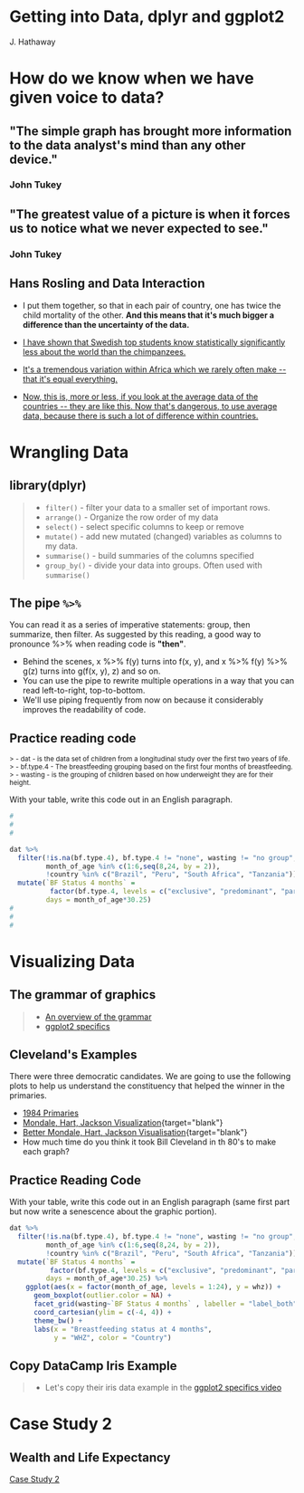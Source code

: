 # Getting into Data, dplyr and ggplot2
J. Hathaway  



#  How do we know when we have given voice to data?

## "The simple graph has brought more information to the data analyst's mind than any other device."

### John Tukey


## "The greatest value of a picture is when it forces us to notice what we never expected to see." 

### John Tukey

## Hans Rosling and Data Interaction

- I put them together, so that in each pair of country, one has twice the child mortality of the other. **And this means that it's much bigger a difference than the uncertainty of the data.**

- [I have shown that Swedish top students know statistically significantly less about the world than the chimpanzees.](https://www.youtube.com/embed/usdJgEwMinM?rel=0&amp;start=80)

- [It's a tremendous variation within Africa which we rarely often make -- that it's equal everything.](https://www.youtube.com/embed/usdJgEwMinM?rel=0&amp;start=570)

- [Now, this is, more or less, if you look at the average data of the countries -- they are like this. Now that's dangerous, to use average data, because there is such a lot of difference within countries.](https://www.youtube.com/embed/usdJgEwMinM?rel=0&amp;start=823)

# Wrangling Data

## library(dplyr)

> - `filter()`  - filter your data to a smaller set of important rows.
> - `arrange()` - Organize the row order of my data
> - `select()`  - select specific columns to keep or remove 
> - `mutate()`  - add new mutated (changed) variables as columns to my data.
> - `summarise()` - build summaries of the columns specified
> - `group_by()`  - divide your data into groups. Often used with `summarise()`

## The pipe `%>%`

You can read it as a series of imperative statements: group, then summarize, then filter. As suggested by this reading, a good way to pronounce %>% when reading code is **"then"**.

* Behind the scenes, x %>% f(y) turns into f(x, y), and x %>% f(y) %>% g(z) turns into g(f(x, y), z) and so on. 
* You can use the pipe to rewrite multiple operations in a way that you can read left-to-right, top-to-bottom. 
* We'll use piping frequently from now on because it considerably improves the readability of code.

## Practice reading code

<small>
> - dat - is the data set of children from a longitudinal study over the first two years of life.
> - bf.type.4 - The breastfeeding grouping based on the first four months of breastfeeding.
> - wasting - is the grouping of children based on how underweight they are for their height.
</small>

With your table, write this code out in an English paragraph.


```r
#
#
#

dat %>%
  filter(!is.na(bf.type.4), bf.type.4 != "none", wasting != "no group", 
         month_of_age %in% c(1:6,seq(8,24, by = 2)), 
         !country %in% c("Brazil", "Peru", "South Africa", "Tanzania")) %>%
  mutate(`BF Status 4 months` = 
          factor(bf.type.4, levels = c("exclusive", "predominant", "partial")),
         days = month_of_age*30.25) 
#
#
#
```

# Visualizing Data

## The grammar of graphics

> - [An overview of the grammar](https://www.youtube.com/embed/uiTc55clwuA?rel=0)
> - [ggplot2 specifics](https://www.youtube.com/embed/PiY9hwOkL8U?rel=0)

## Cleveland's Examples

There were three democratic candidates.  We are going to use the following plots to help us understand the constituency that helped the winner in the primaries.

- [1984 Primaries](https://en.wikipedia.org/wiki/Democratic_Party_presidential_primaries,_1984)
- [Mondale, Hart, Jackson Visualization](../images/Cleveland_1_ok.png){target="blank"}
- [Better Mondale, Hart, Jackson Visualisation](../images/Cleveland_1_better.png){target="blank"}
- How much time do you think it took Bill Cleveland in th 80's to make each graph?

## Practice Reading Code

With your table, write this code out in an English paragraph  (same first part but now write a senescence about the graphic portion).


```r
dat %>%
  filter(!is.na(bf.type.4), bf.type.4 != "none", wasting != "no group", 
         month_of_age %in% c(1:6,seq(8,24, by = 2)), 
         !country %in% c("Brazil", "Peru", "South Africa", "Tanzania")) %>%
  mutate(`BF Status 4 months` = 
          factor(bf.type.4, levels = c("exclusive", "predominant", "partial")),
         days = month_of_age*30.25) %>%
    ggplot(aes(x = factor(month_of_age, levels = 1:24), y = whz)) +
      geom_boxplot(outlier.color = NA) +
      facet_grid(wasting~`BF Status 4 months` , labeller = "label_both") +
      coord_cartesian(ylim = c(-4, 4)) +
      theme_bw() +
      labs(x = "Breastfeeding status at 4 months", 
           y = "WHZ", color = "Country")
```

## Copy DataCamp Iris Example

> - Let's copy their iris data example in the [ggplot2 specifics video](https://www.youtube.com/embed/PiY9hwOkL8U?start=141)

# Case Study 2

## Wealth and Life Expectancy

[Case Study 2](https://byuistats.github.io/M335/weekly_projects/cs02_details.html)

